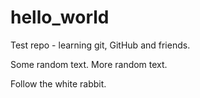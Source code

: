 # hello_world
Test repo - learning git, GitHub and friends.

Some random text.
More random text.

Follow
the
white
rabbit.
